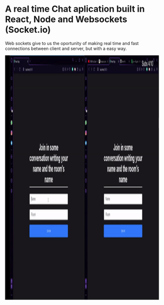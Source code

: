 
# A real time Chat aplication built in React, Node and Websockets (Socket.io)

Web sockets give to us the oportunity of making real time and fast connections between client and server, but with a
easy way.

<img src="./demo/demo.gif" style="width: 900px; height: 800px"/>



